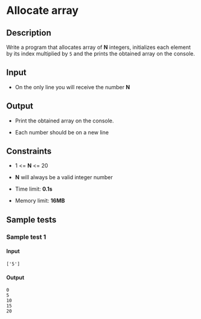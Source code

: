Allocate array
==============

Description
-----------

Write a program that allocates array of **N** integers, initializes each element by its index multiplied by `5` and the prints the obtained array on the console.

Input
-----

-   On the only line you will receive the number **N**

Output
------

-   Print the obtained array on the console.

-   Each number should be on a new line

Constraints
-----------

-   1 &lt;= **N** &lt;= 20

-   **N** will always be a valid integer number

-   Time limit: **0.1s**

-   Memory limit: **16MB**

Sample tests
------------

### Sample test 1

#### Input

    ['5']

#### Output

    0
    5
    10
    15
    20

> <span id="submission" class="anchor"></span>

